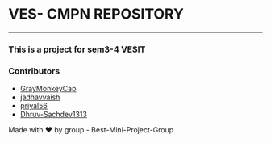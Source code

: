 # VES- CMPN REPOSITORY
---  
### This is a project for sem3-4 VESIT


### Contributors
- [GrayMonkeyCap](https://github.com/GrayMonkeyCap)
- [jadhavvaish](https://github.com/jadhavvaish/)
- [priyal56](https://github.com/priyal56/)
- [Dhruv-Sachdev1313](https://github.com/Dhruv-Sachdev1313)  

Made with ❤️ by group - Best-Mini-Project-Group

